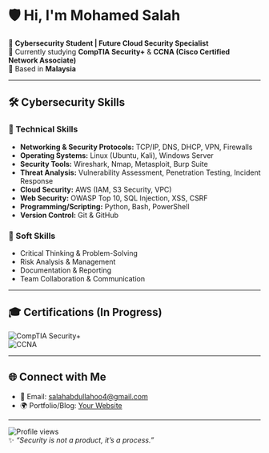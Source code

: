 # 🛡️ Hi, I'm Mohamed Salah  

🚀 **Cybersecurity Student | Future Cloud Security Specialist**  
🔐 Currently studying **CompTIA Security+** & **CCNA (Cisco Certified Network Associate)**  
📍 Based in **Malaysia**  

---

## 🛠️ Cybersecurity Skills  

### 🔧 Technical Skills
- **Networking & Security Protocols:** TCP/IP, DNS, DHCP, VPN, Firewalls  
- **Operating Systems:** Linux (Ubuntu, Kali), Windows Server  
- **Security Tools:** Wireshark, Nmap, Metasploit, Burp Suite  
- **Threat Analysis:** Vulnerability Assessment, Penetration Testing, Incident Response  
- **Cloud Security:** AWS (IAM, S3 Security, VPC)  
- **Web Security:** OWASP Top 10, SQL Injection, XSS, CSRF  
- **Programming/Scripting:** Python, Bash, PowerShell  
- **Version Control:** Git & GitHub  

### 🧠 Soft Skills
- Critical Thinking & Problem-Solving  
- Risk Analysis & Management  
- Documentation & Reporting  
- Team Collaboration & Communication  

---

## 🎓 Certifications (In Progress)

![CompTIA Security+](https://img.shields.io/badge/CompTIA-Security%2B-red?style=for-the-badge&logo=comptia&logoColor=white)  
![CCNA](https://img.shields.io/badge/Cisco-CCNA-blue?style=for-the-badge&logo=cisco&logoColor=white)  

---

## 🌐 Connect with Me
- 📧 Email: [salahabdullahoo4@gmail.com](mailto:salahabdullahoo4@gmail.com)  
- 🌍 Portfolio/Blog: [Your Website](https://yourwebsite.com)  

---

![Profile views](https://komarev.com/ghpvc/?username=YourUsername&color=blue)  
✨ *“Security is not a product, it’s a process.”*  
